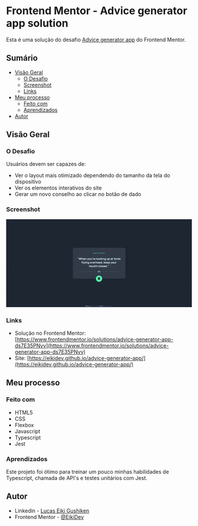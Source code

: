 # Frontend Mentor - Advice generator app solution

Esta é uma solução do desafio [Advice generator app](https://www.frontendmentor.io/challenges/advice-generator-app-QdUG-13db) do Frontend Mentor.

## Sumário

- [Visão Geral](#visão-geral)
  - [O Desafio](#o-desafio)
  - [Screenshot](#screenshot)
  - [Links](#links)
- [Meu processo](#meu-processo)
  - [Feito com](#feito-com)
  - [Aprendizados](#aprendizados)
- [Autor](#autor)

## Visão Geral

### O Desafio

Usuários devem ser capazes de:

- Ver o layout mais otimizado dependendo do tamanho da tela do dispositivo
- Ver os elementos interativos do site
- Gerar um novo conselho ao clicar no botão de dado

### Screenshot

![alt text](images/github/advice-generator.gif)

### Links

- Solução no Frontend Mentor: [https://www.frontendmentor.io/solutions/advice-generator-app-ds7E35PNvv](https://www.frontendmentor.io/solutions/advice-generator-app-ds7E35PNvv)
- Site: [https://eikidev.github.io/advice-generator-app/](https://eikidev.github.io/advice-generator-app/)

## Meu processo

### Feito com

- HTML5
- CSS
- Flexbox
- Javascript
- Typescript
- Jest


### Aprendizados

Este projeto foi ótimo para treinar um pouco minhas habilidades de Typescript, chamada de API's e testes unitários com Jest.

## Autor

- Linkedin - [Lucas Eiki Gushiken](www.linkedin.com/in/lucaseikigushiken)
- Frontend Mentor - [@EikiDev](https://www.frontendmentor.io/profile/EikiDev)
